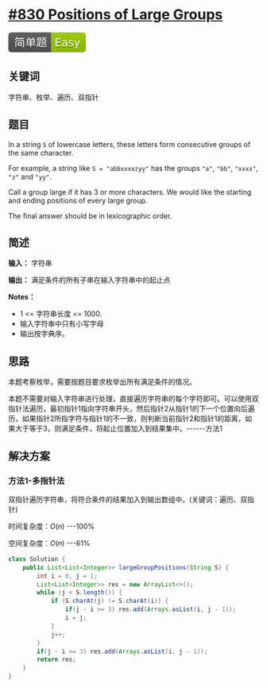 # [#830 Positions of Large Groups](https://leetcode.com/problems/positions-of-large-groups/)

![Easy](/figures/Easy.svg)

## 关键词

字符串、枚举、遍历、双指针

## 题目

In a string `S` of lowercase letters, these letters form consecutive groups of the same character.

For example, a string like `S = "abbxxxxzyy"` has the groups `"a"`, `"bb"`, `"xxxx"`, `"z"` and `"yy"`.

Call a group large if it has 3 or more characters.  We would like the starting and ending positions of every large group.

The final answer should be in lexicographic order.

## 简述

**输入：** 字符串

**输出：** 满足条件的所有子串在输入字符串中的起止点

**Notes：**

+ 1 <= 字符串长度 <= 1000.
+ 输入字符串中只有小写字母
+ 输出按字典序。

## 思路

本题考察枚举，需要按题目要求枚举出所有满足条件的情况。

本题不需要对输入字符串进行处理，直接遍历字符串的每个字符即可。可以使用双指针法遍历，最初指针1指向字符串开头，然后指针2从指针1的下一个位置向后遍历，如果指针2所指字符与指针1的不一致，则判断当前指针2和指针1的距离，如果大于等于3，则满足条件，将起止位置加入到结果集中。------方法1

## 解决方案

### 方法1-多指针法

双指针遍历字符串，将符合条件的结果加入到输出数组中。(关键词：遍历、双指针)

时间复杂度：$O(n)$ ---100%

空间复杂度：$O(n)$ ---61%

``` java
class Solution {
    public List<List<Integer>> largeGroupPositions(String S) {
        int i = 0, j = 1;
        List<List<Integer>> res = new ArrayList<>();
        while (j < S.length()) {
            if (S.charAt(j) != S.charAt(i)) {
                if(j - i >= 3) res.add(Arrays.asList(i, j - 1));
                i = j;
            }
            j++;
        }
        if(j - i >= 3) res.add(Arrays.asList(i, j - 1));
        return res;
    }
}
```
